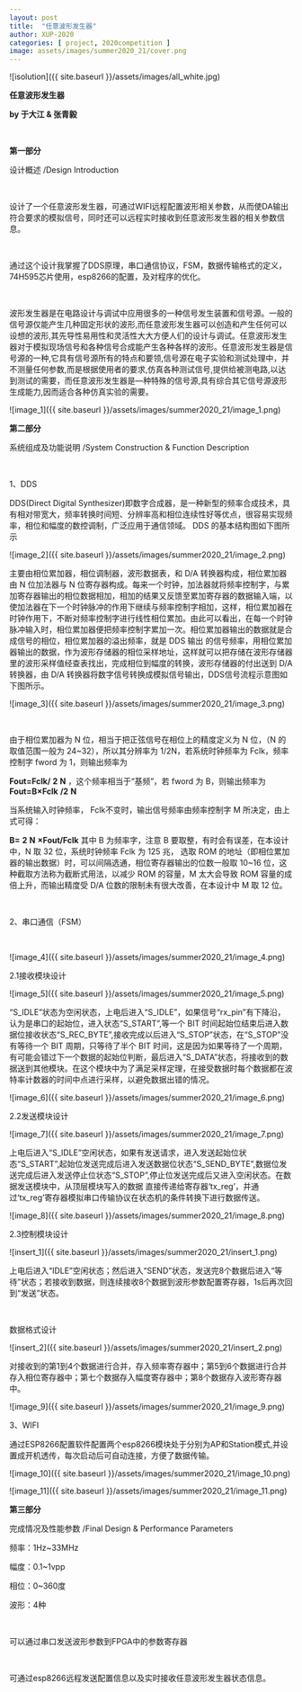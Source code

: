 ```yaml
---
layout: post
title:  "任意波形发生器"
author: XUP-2020
categories: [ project, 2020competition ]
image: assets/images/summer2020_21/cover.png
---
```


![isolution]({{ site.baseurl }}/assets/images/all_white.jpg)



**任意波形发生器**

**by&nbsp;于大江 &amp;&nbsp;张青毅**

&nbsp;

**第一部分**

设计概述 /Design Introduction

&nbsp;

设计了一个任意波形发生器，可通过WIFI远程配置波形相关参数，从而使DA输出符合要求的模拟信号，同时还可以远程实时接收到任意波形发生器的相关参数信息。

&nbsp;

通过这个设计我掌握了DDS原理，串口通信协议，FSM，数据传输格式的定义，74H595芯片使用，esp8266的配置，及对程序的优化。

&nbsp;

波形发生器是在电路设计与调试中应用很多的一种信号发生装置和信号源。一般的信号源仅能产生几种固定形状的波形,而任意波形发生器可以创造和产生任何可以设想的波形,其先导性易用性和灵活性大大方便人们的设计与调试。任意波形发生器对于模拟现场信号和各种信号合成能产生各种各样的波形。任意波形发生器是信号源的一种,它具有信号源所有的特点和要领,信号源在电子实验和测试处理中，并不测量任何参数,而是根据使用者的要求,仿真各种测试信号,提供给被测电路,以达到测试的需要，而任意波形发生器是&mdash;种特殊的信号源,具有综合其它信号源波形生成能力,因而适合各种仿真实验的需要。

![image_1]({{ site.baseurl }}/assets/images/summer2020_21/image_1.png)

**第二部分**

系统组成及功能说明 /System Construction &amp; Function Description

&nbsp;

1、DDS

DDS(Direct Digital Synthesizer)即数字合成器，是一种新型的频率合成技术，具有相对带宽大，频率转换时间短、分辨率高和相位连续性好等优点，很容易实现频率，相位和幅度的数控调制，广泛应用于通信领域。 DDS 的基本结构图如下图所示

![image_2]({{ site.baseurl }}/assets/images/summer2020_21/image_2.png) 

主要由相位累加器，相位调制器，波形数据表，和 D/A 转换器构成，相位累加器由 N 位加法器与 N 位寄存器构成。每来一个时钟，加法器就将频率控制字，与累加寄存器输出的相位数据相加，相加的结果又反馈至累加寄存器的数据输入端，以使加法器在下一个时钟脉冲的作用下继续与频率控制字相加，这样，相位累加器在时钟作用下，不断对频率控制字进行线性相位累加。由此可以看出，在每一个时钟脉冲输入时，相位累加器便把频率控制字累加一次。相位累加器输出的数据就是合成信号的相位，相位累加器的溢出频率，就是 DDS 输出 的信号频率，用相位累加器输出的数据，作为波形存储器的相位采样地址，这样就可以把存储在波形存储器里的波形采样值经查表找出，完成相位到幅度的转换，波形存储器的付出送到 D/A 转换器，由 D/A 转换器将数字信号转换成模拟信号输出，DDS信号流程示意图如下图所示。

![image_3]({{ site.baseurl }}/assets/images/summer2020_21/image_3.png)

&nbsp;

由于相位累加器为 N 位，相当于把正弦信号在相位上的精度定义为 N 位，（N 的取值范围一般为 24~32），所以其分辨率为 1/2N，若系统时钟频率为 Fclk，频率控制字 fword 为 1，则输出频率为

**Fout=Fclk/** **2** **N** ，这个频率相当于&ldquo;基频&rdquo;，若 fword 为 B，则输出频率为**Fout=B&times;Fclk** **/2** **N** 

当系统输入时钟频率， Fclk不变时，输出信号频率由频率控制字 M 所决定，由上式可得：

**B=** **2** **N** **&times;Fout/Fclk** 其中 B 为频率字，注意 B 要取整，有时会有误差，在本设计中，N 取 32 位，系统时钟频率 Fclk 为 125 兆， 选取 ROM 的地址（即相位累加器的输出数据）时，可以间隔选通，相位寄存器输出的位数一般取 10~16 位，这种截取方法称为截断式用法，以减少 ROM 的容量，M 太大会导致 ROM 容量的成倍上升，而输出精度受 D/A 位数的限制未有很大改善，在本设计中 M 取 12 位。

&nbsp;

2、串口通信（FSM）

&nbsp;

![image_4]({{ site.baseurl }}/assets/images/summer2020_21/image_4.png)

2.1接收模块设计

![image_5]({{ site.baseurl }}/assets/images/summer2020_21/image_5.png) 

&ldquo;S_IDLE&rdquo;状态为空闲状态，上电后进入&ldquo;S_IDLE&rdquo;，如果信号&ldquo;rx_pin&rdquo;有下降沿，认为是串口的起始位，进入状态&ldquo;S_START&rdquo;,等一个 BIT 时间起始位结束后进入数据位接收状态&ldquo;S_REC_BYTE&rdquo;,接收完成以后进入&ldquo;S_STOP&rdquo;状态，在&ldquo;S_STOP&rdquo;没有等待一个 BIT 周期，只等待了半个 BIT 时间，这是因为如果等待了一个周期， 有可能会错过下一个数据的起始位判断，最后进入&ldquo;S_DATA&rdquo;状态，将接收到的数据送到其他模块。在这个模块中为了满足采样定理，在接受数据时每个数据都在波特率计数器的时间中点进行采样，以避免数据出错的情况。

![image_6]({{ site.baseurl }}/assets/images/summer2020_21/image_6.png) 

2.2发送模块设计

![image_7]({{ site.baseurl }}/assets/images/summer2020_21/image_7.png) 

上电后进入&ldquo;S_IDLE&rdquo;空闲状态，如果有发送请求，进入发送起始位状态&ldquo;S_START&rdquo;,起始位发送完成后进入发送数据位状态&ldquo;S_SEND_BYTE&rdquo;,数据位发送完成后进入发送停止位状态&ldquo;S_STOP&rdquo;,停止位发送完成后又进入空闲状态。在数据发送模块中，从顶层模块写入的数据 直接传递给寄存器&lsquo;tx_reg&rsquo;，并通过&lsquo;tx_reg&rsquo;寄存器模拟串口传输协议在状态机的条件转换下进行数据传送。

![image_8]({{ site.baseurl }}/assets/images/summer2020_21/image_8.png) 

2.3控制模块设计

![insert_1]({{ site.baseurl }}/assets/images/summer2020_21/insert_1.png) 

上电后进入&ldquo;IDLE&rdquo;空闲状态；然后进入&ldquo;SEND&rdquo;状态，发送完8个数据后进入&ldquo;等待&rdquo;状态；若接收到数据，则连续接收8个数据到波形参数配置寄存器，1s后再次回到&ldquo;发送&rdquo;状态。

&nbsp;

数据格式设计

![insert_2]({{ site.baseurl }}/assets/images/summer2020_21/insert_2.png) 

对接收到的第1到4个数据进行合并，存入频率寄存器中；第5到6个数据进行合并存入相位寄存器中；<a name="_Hlk47196681">第七个数据存入幅度寄存器中；</a>第8个数据存入波形寄存器中。

![image_9]({{ site.baseurl }}/assets/images/summer2020_21/image_9.png) 

3、WIFI

通过ESP8266配置软件配置两个esp8266模块处于分别为AP和Station模式,并设置成开机透传，每次启动后可自动连接，方便了数据传输。

 ![image_10]({{ site.baseurl }}/assets/images/summer2020_21/image_10.png) 

 ![image_11]({{ site.baseurl }}/assets/images/summer2020_21/image_11.png) 

**第三部分**

完成情况及性能参数 /Final Design &amp; Performance Parameters

频率：1Hz~33MHz

幅度：0.1~1vpp

相位：0~360度

波形：4种

&nbsp;

可以通过串口发送波形参数到FPGA中的参数寄存器

&nbsp;

可通过esp8266远程发送配置信息以及实时接收任意波形发生器状态信息。
